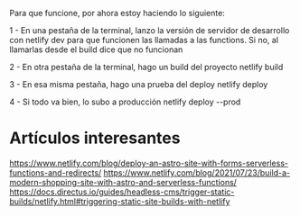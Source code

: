Para que funcione, por ahora estoy haciendo lo siguiente:

1 - En una pestaña de la terminal, lanzo la versión de servidor de desarrollo con
netlify dev
para que funcionen las llamadas a las functions. Si no, al llamarlas desde el build dice que no funcionan

2 - En otra pestaña de la terminal, hago un build del proyecto
netlify build

3 - En esa misma pestaña, hago una prueba del deploy
netlify deploy

4 - Si todo va bien, lo subo a producción
netlify deploy --prod

# Artículos interesantes

https://www.netlify.com/blog/deploy-an-astro-site-with-forms-serverless-functions-and-redirects/
https://www.netlify.com/blog/2021/07/23/build-a-modern-shopping-site-with-astro-and-serverless-functions/
https://docs.directus.io/guides/headless-cms/trigger-static-builds/netlify.html#triggering-static-site-builds-with-netlify

